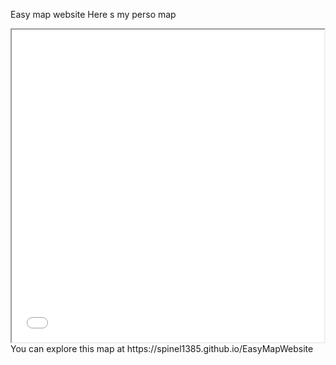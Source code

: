 Easy map website
Here s my perso map
<iframe src="map_personnelle.html" height="500" width="500"></iframe>
You can explore this map at https://spinel1385.github.io/EasyMapWebsite
